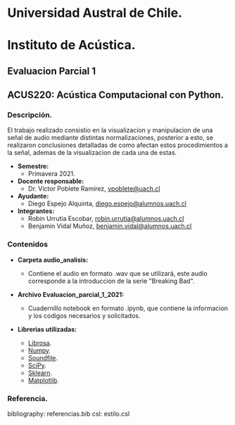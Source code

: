 # Universidad Austral de Chile.
# Instituto de Acústica.
## Evaluacion Parcial 1
## ACUS220: Acústica Computacional con Python. 
### Descripción.
El trabajo realizado consistio en la visualizacion y  manipulacion de una señal de audio mediante distintas normalizaciones, posterior a esto, se realizaron conclusiones detalladas de  como afectan estos procedimientos a la señal, ademas de la visualizacion de cada una de estas.
* **Semestre:** 
  + Primavera 2021. 
* **Docente responsable:** 
  + Dr. Víctor Poblete Ramírez, vpoblete@uach.cl 
* **Ayudante:**
  + Diego Espejo Alquinta, diego.espejo@alumnos.uach.cl 
* **Integrantes:**
  + Robin Urrutia Escobar, robin.urrutia@alumnos.uach.cl    
  + Benjamin Vidal Muñoz, benjamin.vidal@alumnos.uach.cl
   
### Contenidos
* **Carpeta audio_analisis:** 
  + Contiene el audio en formato .wav que se utilizará, este audio corresponde a la introduccion de la serie "Breaking Bad".

* **Archivo Evaluacion_parcial_1_2021:**   
  + Cuadernillo notebook en  formato .ipynb, que contiene la informacion y los codigos necesarios y solicitados.

* **Librerias utilizadas:**   
  + [Librosa](https://librosa.org/doc/latest/index.html).
  + [Numpy](https://numpy.org/doc/stable/user/index.html).
  + [Soundfile](https://pysoundfile.readthedocs.io/en/latest/).
  + [SciPy](https://docs.scipy.org/doc/scipy/reference/).
  + [Sklearn](https://www.kite.com/python/docs/sklearn).
  + [Matplotlib](https://matplotlib.org/stable/api/_as_gen/matplotlib.pyplot.html).
 

### Referencia.
bibliography: referencias.bib
csl: estilo.csl






























